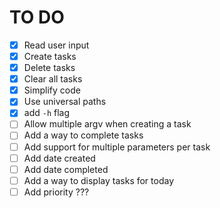 # TO DO
- [x] Read user input
- [x] Create tasks
- [x] Delete tasks
- [x] Clear all tasks
- [x] Simplify code
- [x] Use universal paths
- [x] add `-h` flag
- [ ] Allow multiple argv when creating a task
- [ ] Add a way to complete tasks
- [ ] Add support for multiple parameters per task
- [ ] Add date created
- [ ] Add date completed
- [ ] Add a way to display tasks for today
- [ ] Add priority ???